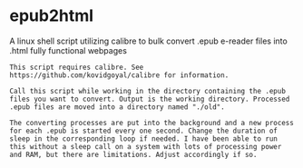 # epub2html
 A linux shell script utilizing calibre to bulk convert .epub e-reader files into .html fully functional webpages

	This script requires calibre. See https://github.com/kovidgoyal/calibre for information.
	
	Call this script while working in the directory containing the .epub files you want to convert. Output is the working directory. Processed .epub files are moved into a directory named "./old".
	
	The converting processes are put into the background and a new process for each .epub is started every one second. Change the duration of sleep in the corresponding loop if needed. I have been able to run this without a sleep call on a system with lots of processing power and RAM, but there are limitations. Adjust accordingly if so.